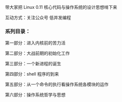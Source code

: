 带大家把 Linux 0.11 核心代码与操作系统的设计思想啃下来

互动方式：关注公众号 低并发编程

### 系列目录：

第一部分：进入内核前的苦力活

第二部分：大战前期的初始化工作

第三部分：一个新进程的诞生

第四部分：shell 程序的到来

第五部分：从一个命令的执行看操作系统各模块的运作

第六部分：操作系统哲学与思想
